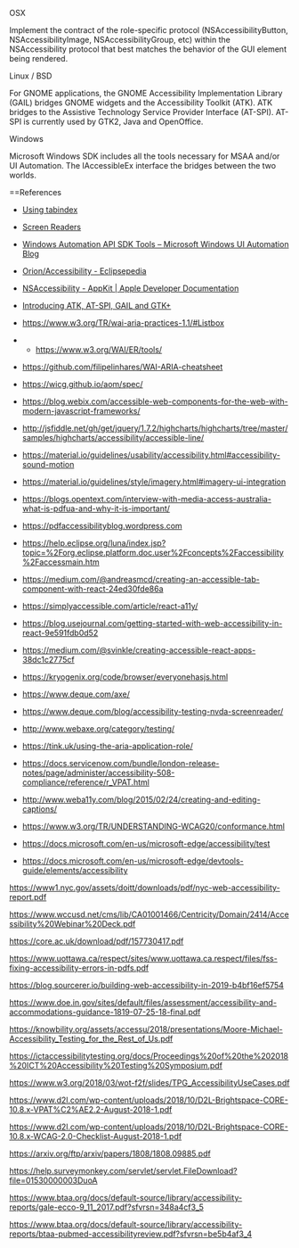 OSX

Implement the contract of the role-specific protocol (NSAccessibilityButton, NSAccessibilityImage,  NSAccessibilityGroup, etc) within the NSAccessibility protocol that best matches the behavior of the GUI element being rendered.

Linux / BSD

For GNOME applications, the GNOME Accessibility Implementation Library (GAIL) bridges GNOME widgets and the Accessibility Toolkit (ATK). ATK bridges to the Assistive Technology Service Provider Interface (AT-SPI). AT-SPI is currently used by GTK2, Java and OpenOffice.

Windows 

Microsoft Windows SDK includes all the tools necessary for MSAA and/or UI Automation.  The IAccessibleEx interface the bridges between the two worlds.

==References

* [Using tabindex](https://developers.google.com/web/fundamentals/accessibility/focus/using-tabindex)

* [Screen Readers](https://dequeuniversity.com/screenreaders/)

* [Windows Automation API SDK Tools – Microsoft Windows UI Automation Blog](https://blogs.msdn.microsoft.com/winuiautomation/2009/06/03/windows-automation-api-sdk-tools/)

* [Orion/Accessibility - Eclipsepedia](https://wiki.eclipse.org/Orion/Accessibility)

* [NSAccessibility - AppKit | Apple Developer Documentation](https://developer.apple.com/reference/appkit/nsaccessibility)

* [Introducing ATK, AT-SPI, GAIL and GTK+](https://developer.gnome.org/accessibility-devel-guide/stable/dev-start-5.html.en)

* https://www.w3.org/TR/wai-aria-practices-1.1/#Listbox

* * https://www.w3.org/WAI/ER/tools/

* https://github.com/filipelinhares/WAI-ARIA-cheatsheet

* https://wicg.github.io/aom/spec/

* https://blog.webix.com/accessible-web-components-for-the-web-with-modern-javascript-frameworks/

* http://jsfiddle.net/gh/get/jquery/1.7.2/highcharts/highcharts/tree/master/samples/highcharts/accessibility/accessible-line/

* https://material.io/guidelines/usability/accessibility.html#accessibility-sound-motion

* https://material.io/guidelines/style/imagery.html#imagery-ui-integration

* https://blogs.opentext.com/interview-with-media-access-australia-what-is-pdfua-and-why-it-is-important/

* https://pdfaccessibilityblog.wordpress.com

* https://help.eclipse.org/luna/index.jsp?topic=%2Forg.eclipse.platform.doc.user%2Fconcepts%2Faccessibility%2Faccessmain.htm

* https://medium.com/@andreasmcd/creating-an-accessible-tab-component-with-react-24ed30fde86a

* https://simplyaccessible.com/article/react-a11y/

* https://blog.usejournal.com/getting-started-with-web-accessibility-in-react-9e591fdb0d52

* https://medium.com/@svinkle/creating-accessible-react-apps-38dc1c2775cf

* https://kryogenix.org/code/browser/everyonehasjs.html

* https://www.deque.com/axe/

* https://www.deque.com/blog/accessibility-testing-nvda-screenreader/

* http://www.webaxe.org/category/testing/

* https://tink.uk/using-the-aria-application-role/

* https://docs.servicenow.com/bundle/london-release-notes/page/administer/accessibility-508-compliance/reference/r_VPAT.html

* http://www.weba11y.com/blog/2015/02/24/creating-and-editing-captions/

* https://www.w3.org/TR/UNDERSTANDING-WCAG20/conformance.html

* https://docs.microsoft.com/en-us/microsoft-edge/accessibility/test

* https://docs.microsoft.com/en-us/microsoft-edge/devtools-guide/elements/accessibility

https://www1.nyc.gov/assets/doitt/downloads/pdf/nyc-web-accessibility-report.pdf

https://www.wccusd.net/cms/lib/CA01001466/Centricity/Domain/2414/Accessibility%20Webinar%20Deck.pdf

https://core.ac.uk/download/pdf/157730417.pdf

https://www.uottawa.ca/respect/sites/www.uottawa.ca.respect/files/fss-fixing-accessibility-errors-in-pdfs.pdf

https://blog.sourcerer.io/building-web-accessibility-in-2019-b4bf16ef5754

https://www.doe.in.gov/sites/default/files/assessment/accessibility-and-accommodations-guidance-1819-07-25-18-final.pdf

https://knowbility.org/assets/accessu/2018/presentations/Moore-Michael-Accessibility_Testing_for_the_Rest_of_Us.pdf

https://ictaccessibilitytesting.org/docs/Proceedings%20of%20the%202018%20ICT%20Accessibility%20Testing%20Symposium.pdf

https://www.w3.org/2018/03/wot-f2f/slides/TPG_AccessibilityUseCases.pdf

https://www.d2l.com/wp-content/uploads/2018/10/D2L-Brightspace-CORE-10.8.x-VPAT%C2%AE2.2-August-2018-1.pdf

https://www.d2l.com/wp-content/uploads/2018/10/D2L-Brightspace-CORE-10.8.x-WCAG-2.0-Checklist-August-2018-1.pdf

https://arxiv.org/ftp/arxiv/papers/1808/1808.09885.pdf

https://help.surveymonkey.com/servlet/servlet.FileDownload?file=01530000003DuoA

https://www.btaa.org/docs/default-source/library/accessibility-reports/gale-ecco-9_11_2017.pdf?sfvrsn=348a4cf3_5

https://www.btaa.org/docs/default-source/library/accessibility-reports/btaa-pubmed-accessibilityreview.pdf?sfvrsn=be5b4af3_4